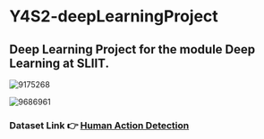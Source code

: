 ﻿# Y4S2-deepLearningProject

## Deep Learning Project for the module Deep Learning at SLIIT.

![9175268](https://github.com/ramithperera/Y4S2-deepLearningProject/assets/89182652/8bfa886d-e455-42f1-a002-60a2c6c0e32a)

![9686961](https://github.com/ramithperera/Y4S2-deepLearningProject/assets/89182652/231a3b1b-fcea-4476-ad8a-6bdc553ec112)


### Dataset Link 👉 [Human Action Detection](https://www.kaggle.com/datasets/emirhanai/human-action-detection-artificial-intelligence/data)
